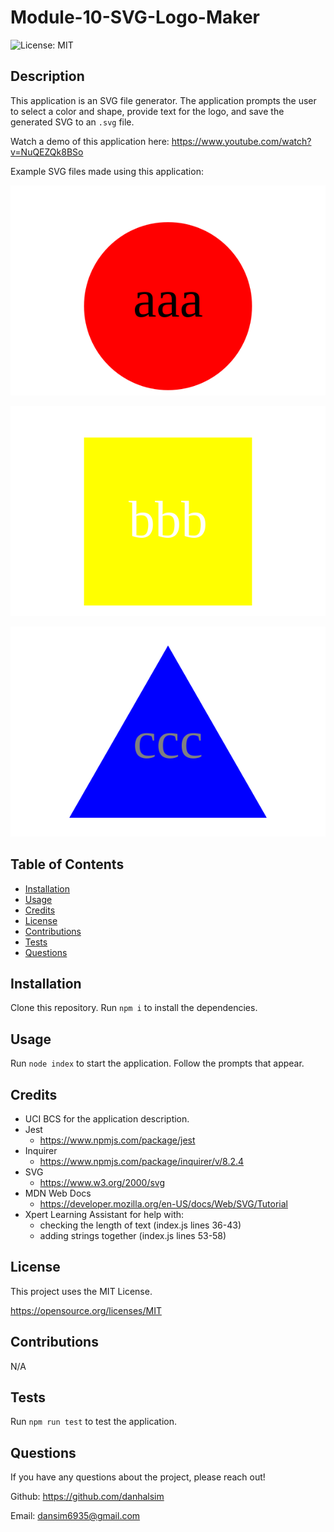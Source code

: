# Module-10-SVG-Logo-Maker

![License: MIT](https://img.shields.io/badge/License-MIT-yellow.svg)

## Description

This application is an SVG file generator. The application prompts the user to select a color and shape, provide text for the logo, and save the generated SVG to an `.svg` file.

Watch a demo of this application here: https://www.youtube.com/watch?v=NuQEZQk8BSo

Example SVG files made using this application:

![Circle](./examples/sample1.svg)

![Square](./examples/sample2.svg)

![Triangle](./examples/sample3.svg)

## Table of Contents

- [Installation](#installation)
- [Usage](#usage)
- [Credits](#credits)
- [License](#license)
- [Contributions](#contributions)
- [Tests](#Tests)
- [Questions](#Questions)

## Installation

Clone this repository. Run `npm i` to install the dependencies.

## Usage

Run `node index` to start the application. Follow the prompts that appear.

## Credits

- UCI BCS for the application description.
- Jest
    - https://www.npmjs.com/package/jest
- Inquirer
    - https://www.npmjs.com/package/inquirer/v/8.2.4
- SVG
    - https://www.w3.org/2000/svg
- MDN Web Docs
    - https://developer.mozilla.org/en-US/docs/Web/SVG/Tutorial
- Xpert Learning Assistant for help with:
    - checking the length of text (index.js lines 36-43)
    - adding strings together (index.js lines 53-58)

## License

This project uses the MIT License.

https://opensource.org/licenses/MIT 

## Contributions

N/A

## Tests

Run `npm run test` to test the application.

## Questions

If you have any questions about the project, please reach out!

Github: https://github.com/danhalsim

Email: dansim6935@gmail.com